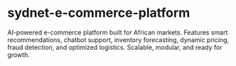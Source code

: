 # sydnet-e-commerce-platform
AI-powered e-commerce platform built for African markets. Features smart recommendations, chatbot support, inventory forecasting, dynamic pricing, fraud detection, and optimized logistics. Scalable, modular, and ready for growth.
